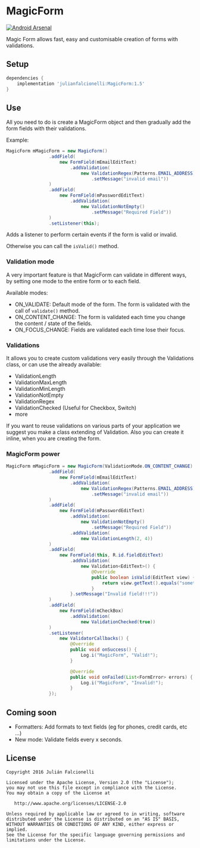 MagicForm 
===========
[![Android Arsenal](https://img.shields.io/badge/Android%20Arsenal-MagicForm-green.svg?style=true)](https://android-arsenal.com/details/1/3461)

Magic Form allows fast, easy and customisable creation of forms with validations.

Setup
-----

```groovy
dependencies {
    implementation 'julianfalcionelli:MagicForm:1.5'
}
```

Use
-----

All you need to do is create a MagicForm object and then gradually add the form fields with their validations.

Example:

```java
MagicForm mMagicForm = new MagicForm()
				.addField(
					new FormField(mEmailEditText)
						.addValidation(
							new ValidationRegex(Patterns.EMAIL_ADDRESS)
								.setMessage("invalid email"))
				)
				.addField(
					new FormField(mPasswordEditText)
						.addValidation(
							new ValidationNotEmpty()
								.setMessage("Required Field"))
				)
				.setListener(this);
```

Adds a listener to perform certain events if the form is valid or invalid.

Otherwise you can call the `isValid()` method.

### Validation mode

A very important feature is that MagicForm can validate in different ways, by setting one mode to the entire form or to each field.

Available modes:
- ON_VALIDATE: Default mode of the form. The form is validated with the call of `validate()` method.
- ON_CONTENT_CHANGE: The form is validated each time you change the content / state of the fields.
- ON_FOCUS_CHANGE: Fields are validated each time lose their focus.

### Validations
It allows you to create custom validations very easily through the Validations class, or can use the already available:

- ValidationLength
- ValidationMaxLength
- ValidationMinLength
- ValidationNotEmpty
- ValidationRegex
- ValidationChecked (Useful for Checkbox, Switch)
- more

If you want to reuse validations on various parts of your application we suggest you make a class extending of Validation. Also you can create it inline, when you are creating the form.

### MagicForm power

```java
MagicForm mMagicForm = new MagicForm(ValidationMode.ON_CONTENT_CHANGE)
				.addField(
					new FormField(mEmailEditText)
						.addValidation(
							new ValidationRegex(Patterns.EMAIL_ADDRESS)
								.setMessage("invalid email"))
				)
				.addField(
					new FormField(mPasswordEditText)
						.addValidation(
							new ValidationNotEmpty()
								.setMessage("Required Field"))
						.addValidation(
							new ValidationLength(2, 4))
				)
				.addField(
					new FormField(this, R.id.fieldEditText)
						.addValidation(
							new Validation<EditText>() {
								@Override
								public boolean isValid(EditText view) {
									return view.getText().equals("something");
								}
						}.setMessage("Invalid field!!!"))
				)
				.addField(
					new FormField(mCheckBox)
						.addValidation(
							new ValidationChecked(true))
				)
				.setListener(
					new ValidatorCallbacks() {
						@Override
						public void onSuccess() {
							Log.i("MagicForm", "Valid!");
						}

						@Override
						public void onFailed(List<FormError> errors) {
							Log.i("MagicForm", "Invalid!");
						}
				});
```



Coming soon
-----

- Formatters: Add formats to text fields (eg for phones, credit cards, etc ...)
- New mode: Validate fields every x seconds.

License
-----
    Copyright 2016 Julián Falcionelli

    Licensed under the Apache License, Version 2.0 (the "License");
    you may not use this file except in compliance with the License.
    You may obtain a copy of the License at

       http://www.apache.org/licenses/LICENSE-2.0

    Unless required by applicable law or agreed to in writing, software
    distributed under the License is distributed on an "AS IS" BASIS,
    WITHOUT WARRANTIES OR CONDITIONS OF ANY KIND, either express or implied.
    See the License for the specific language governing permissions and
    limitations under the License.
